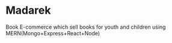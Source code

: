 # Madarek
Book E-commerce which sell books for youth and children using MERN(Mongo+Express+React+Node) 
